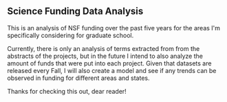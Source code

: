 ## Science Funding Data Analysis
This is an analysis of NSF funding over the past five years for the areas I'm specifically considering for graduate school.

Currently, there is only an analysis of terms extracted from from the abstracts of the projects, but in the future I intend to also analyze the amount of funds that were put into each project. Given that datasets are released every Fall, I will also create a model and see if any trends can be observed in funding for different areas and states.

Thanks for checking this out, dear reader!
